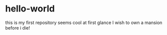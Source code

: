 # hello-world
this is my first repository
seems cool at first glance
I wish to own a mansion before i die!
